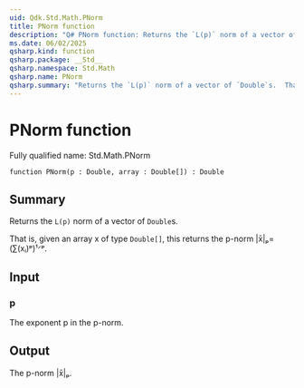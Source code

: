 ```yaml
---
uid: Qdk.Std.Math.PNorm
title: PNorm function
description: "Q# PNorm function: Returns the `L(p)` norm of a vector of `Double`s.  That is, given an array x of type `Double[]`, this returns the p-norm |x̄|ₚ= (∑(xᵢ)ᵖ)¹ᐟᵖ."
ms.date: 06/02/2025
qsharp.kind: function
qsharp.package: __Std__
qsharp.namespace: Std.Math
qsharp.name: PNorm
qsharp.summary: "Returns the `L(p)` norm of a vector of `Double`s.  That is, given an array x of type `Double[]`, this returns the p-norm |x̄|ₚ= (∑(xᵢ)ᵖ)¹ᐟᵖ."
---
```


# PNorm function

Fully qualified name: Std.Math.PNorm

```qsharp
function PNorm(p : Double, array : Double[]) : Double
```

## Summary
Returns the `L(p)` norm of a vector of `Double`s.

That is, given an array x of type `Double[]`, this returns the p-norm
|x̄|ₚ= (∑(xᵢ)ᵖ)¹ᐟᵖ.

## Input
### p
The exponent p in the p-norm.

## Output
The p-norm |x̄|ₚ.
